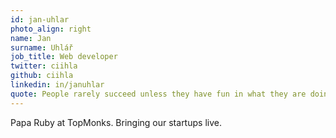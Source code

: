 ```yaml
---
id: jan-uhlar
photo_align: right
name: Jan
surname: Uhlář
job_title: Web developer
twitter: ciihla
github: ciihla
linkedin: in/januhlar
quote: People rarely succeed unless they have fun in what they are doing.
---
```


Papa Ruby at TopMonks. Bringing our startups live.

